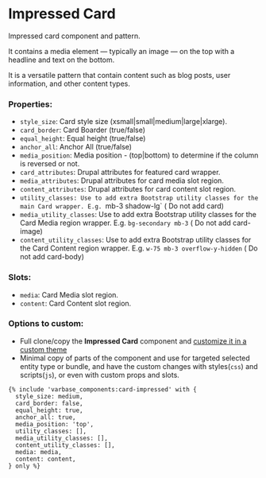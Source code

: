# Impressed Card

Impressed card component and pattern.

It contains a media element — typically an image — on the top with a headline and text on the bottom.

It is a versatile pattern that contain content such as blog posts, user information, and other content types.

### Properties:
* `style_size`: Card style size (xsmall|small|medium|large|xlarge).
* `card_border`: Card Boarder (true/false)
* `equal_height`: Equal height (true/false)
* `anchor_all`: Anchor All (true/false)
* `media_position`: Media position - (top|bottom) to determine if the column is reversed or not.
* `card_attributes`: Drupal attributes for featured card wrapper.
* `media_attributes`: Drupal attributes for card media slot region.
* `content_attributes`: Drupal attributes for card content slot region.
* `utility_classes: Use to add extra Bootstrap utility classes for the main Card wrapper. E.g. `mb-3 shadow-lg` ( Do not add card)
* `media_utility_classes`: Use to add extra Bootstrap utility classes for the Card Media region wrapper. E.g. `bg-secondary mb-3` ( Do not add card-image)
* `content_utility_classes`: Use to add extra Bootstrap utility classes for the Card Content region wrapper. E.g. `w-75 mb-3 overflow-y-hidden`  ( Do not add card-body)

### Slots:
* `media`: Card Media slot region.
* `content`: Card Content slot region.

### Options to custom:
- Full clone/copy the **Impressed Card** component and [customize it in a custom theme](https://docs.varbase.vardot.com/v/10.0.x/developers/theme-development-with-varbase/customize-a-varbase-sdc-component-in-a-custom-theme)
- Minimal copy of parts of the component and use for targeted selected entity type or bundle, and have the custom changes with styles(`css`) and scripts(`js`), or even with custom props and slots.
```
{% include 'varbase_components:card-impressed' with {
  style_size: medium,
  card_border: false,
  equal_height: true,
  anchor_all: true,
  media_position: 'top',
  utility_classes: [],
  media_utility_classes: [],
  content_utility_classes: [],
  media: media,
  content: content,
} only %}
```
